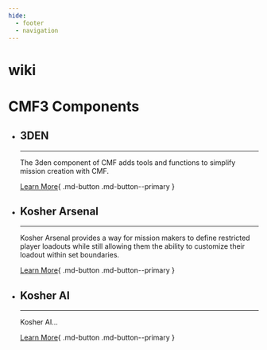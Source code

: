 ```yaml
---
hide:
  - footer
  - navigation
---
```


# wiki

<h1>CMF3 Components</h1>

<div class="grid cards" markdown>

-   ## 3DEN

    ---

    The 3den component of CMF adds tools and functions to simplify mission creation with CMF.

    [Learn More](3den/index.md){ .md-button .md-button--primary }

-   ## Kosher Arsenal

    ---

    Kosher Arsenal provides a way for mission makers to define restricted player loadouts while still allowing them the ability to customize their loadout within set boundaries.

    [Learn More](kosherArsenal/index.md){ .md-button .md-button--primary }

-   ## Kosher AI

    ---

    Kosher AI...

    [Learn More](kosherAI/index.md){ .md-button .md-button--primary }

</div>